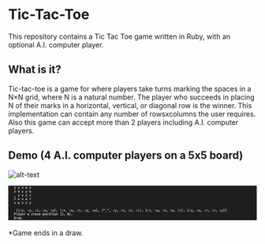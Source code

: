 # Tic-Tac-Toe
This repository contains a Tic Tac Toe game written in Ruby, with an optional A.I. computer player.

## What is it?
Tic-tac-toe is a game for where players take turns marking the spaces in a N×N grid, where N is a natural number. The player who succeeds in placing N of their marks in a horizontal, vertical, or diagonal row is the winner. This implementation can contain any number of rowsxcolumns the user requires. Also this game can accept more than 2 players including A.I. computer players.

## Demo (4 A.I. computer players on a 5x5 board)
![alt-text](https://media.giphy.com/media/Sr3LBhy05LYMCsszu3/giphy.gif)

![alt-text](https://github.com/ranveer4744/Tic-Tac-Toe/blob/master/screenshot_tic.png)

*Game ends in a draw.
